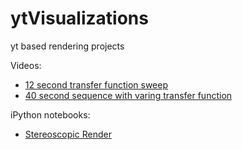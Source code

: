 ytVisualizations
================

yt based rendering projects

Videos:
<ul>
  <li>
    <a href = https://www.youtube.com/watch?v=fongTLixGvw>12 second transfer function sweep</a>
  </li>
  <li>
    <a href = https://www.youtube.com/watch?v=KZLQK7QLRhU>40 second sequence with varing transfer function</a>
  </li>
</ul>

iPython notebooks:
<ul>
  <li>
    <a href =http://nbviewer.ipython.org/github/Neurodome/ytVisualizations/blob/master/stereoscopic%203D%20render.ipynb>  Stereoscopic Render</a>  
  </li>
</ul>
